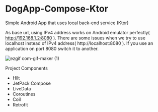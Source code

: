 # DogApp-Compose-Ktor
Simple Android App that uses local back-end service (Ktor)

As base url, using IPv4 address works on Android emulator perfectly( http://192.168.1.2:8080 ). 
There are some issues when we try to use localhost instead of IPv4 address( http://localhost:8080 ).
If you use an application on port 8080 switch it to another.

![ezgif com-gif-maker (1)](https://user-images.githubusercontent.com/78986854/137042756-a4b838a0-ce23-4067-aa43-a4d1cb1033c9.gif)

Project Components
  - Hilt
  - JetPack Compose
  - LiveData
  - Coroutines
  - Coil
  - Retrofit
